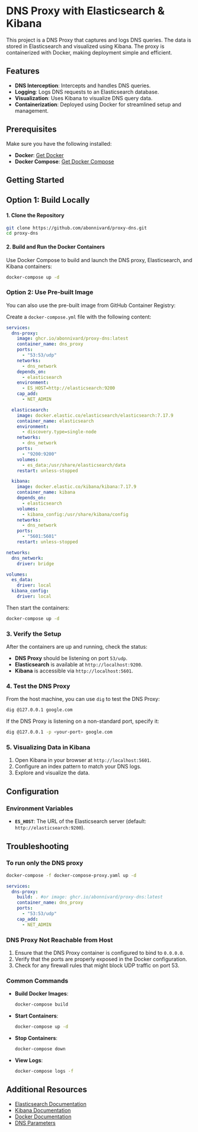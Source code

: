 # DNS Proxy with Elasticsearch & Kibana

This project is a DNS Proxy that captures and logs DNS queries. The data is stored in Elasticsearch and visualized using Kibana. The proxy is containerized with Docker, making deployment simple and efficient.

## Features

- **DNS Interception**: Intercepts and handles DNS queries.
- **Logging**: Logs DNS requests to an Elasticsearch database.
- **Visualization**: Uses Kibana to visualize DNS query data.
- **Containerization**: Deployed using Docker for streamlined setup and management.

## Prerequisites

Make sure you have the following installed:

- **Docker**: [Get Docker](https://docs.docker.com/get-docker/)
- **Docker Compose**: [Get Docker Compose](https://docs.docker.com/compose/install/)

## Getting Started

## Option 1: Build Locally

#### 1. Clone the Repository

```bash
git clone https://github.com/abonnivard/proxy-dns.git
cd proxy-dns
```

#### 2. Build and Run the Docker Containers

Use Docker Compose to build and launch the DNS proxy, Elasticsearch, and Kibana containers:

```bash
docker-compose up -d
```

### Option 2: Use Pre-built Image

You can also use the pre-built image from GitHub Container Registry:

Create a `docker-compose.yml` file with the following content:

```yaml
services:
  dns-proxy:
    image: ghcr.io/abonnivard/proxy-dns:latest
    container_name: dns_proxy
    ports:
      - "53:53/udp"
    networks:
      - dns_network
    depends_on:
      - elasticsearch
    environment:
      - ES_HOST=http://elasticsearch:9200
    cap_add:
      - NET_ADMIN

  elasticsearch:
    image: docker.elastic.co/elasticsearch/elasticsearch:7.17.9
    container_name: elasticsearch
    environment:
      - discovery.type=single-node
    networks:
      - dns_network
    ports:
      - "9200:9200"
    volumes:
      - es_data:/usr/share/elasticsearch/data
    restart: unless-stopped

  kibana:
    image: docker.elastic.co/kibana/kibana:7.17.9
    container_name: kibana
    depends_on:
      - elasticsearch
    volumes:
      - kibana_config:/usr/share/kibana/config
    networks:
      - dns_network
    ports:
      - "5601:5601"
    restart: unless-stopped

networks:
  dns_network:
    driver: bridge

volumes:
  es_data:
    driver: local
  kibana_config:
    driver: local
```

Then start the containers:

```bash
docker-compose up -d
```

### 3. Verify the Setup

After the containers are up and running, check the status:

- **DNS Proxy** should be listening on port `53/udp`.
- **Elasticsearch** is available at `http://localhost:9200`.
- **Kibana** is accessible via `http://localhost:5601`.

### 4. Test the DNS Proxy

From the host machine, you can use `dig` to test the DNS Proxy:

```bash
dig @127.0.0.1 google.com
```

If the DNS Proxy is listening on a non-standard port, specify it:

```bash
dig @127.0.0.1 -p <your-port> google.com
```

### 5. Visualizing Data in Kibana

1. Open Kibana in your browser at `http://localhost:5601`.
2. Configure an index pattern to match your DNS logs.
3. Explore and visualize the data.

## Configuration

### Environment Variables

- **`ES_HOST`**: The URL of the Elasticsearch server (default: `http://elasticsearch:9200`).

## Troubleshooting


### To run only the DNS proxy

```bash
docker-compose -f docker-compose-proxy.yaml up -d   
```

```yaml
services:
  dns-proxy:
    build: . #or image: ghcr.io/abonnivard/proxy-dns:latest
    container_name: dns_proxy
    ports:
      - "53:53/udp"
    cap_add:
      - NET_ADMIN
```

### DNS Proxy Not Reachable from Host

1. Ensure that the DNS Proxy container is configured to bind to `0.0.0.0`.
2. Verify that the ports are properly exposed in the Docker configuration.
3. Check for any firewall rules that might block UDP traffic on port 53.

### Common Commands

- **Build Docker Images**:
  
  ```bash
  docker-compose build
  ```

- **Start Containers**:
  
  ```bash
  docker-compose up -d
  ```

- **Stop Containers**:
  
  ```bash
  docker-compose down
  ```

- **View Logs**:
  
  ```bash
  docker-compose logs -f
  ```

## Additional Resources

- [Elasticsearch Documentation](https://www.elastic.co/guide/en/elasticsearch/reference/current/index.html)
- [Kibana Documentation](https://www.elastic.co/guide/en/kibana/current/index.html)
- [Docker Documentation](https://docs.docker.com/)
- [DNS Parameters](https://www.iana.org/assignments/dns-parameters/dns-parameters.xhtml)

